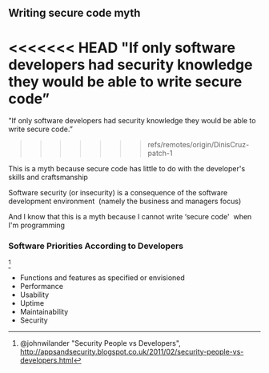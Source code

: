 ## Writing secure code myth

<<<<<<< HEAD
"If only software developers had security knowledge they would be able to write secure code”
=======
"If only software developers had security knowledge they would be able to write secure code.”
>>>>>>> refs/remotes/origin/DinisCruz-patch-1

This is a myth because secure code has little to do with the developer's skills and craftsmanship

Software security (or insecurity) is a consequence of the software development environment  (namely the business and managers focus)

And I know that this is a myth because I cannot write ‘secure code'  when I'm programming

### Software Priorities According to Developers

[^johnwilander-security-vs-developers]

* Functions and features as specified or envisioned
* Performance
* Usability
* Uptime
* Maintainability
* Security

[^johnwilander-security-vs-developers]: @johnwilander "Security People vs Developers", http://appsandsecurity.blogspot.co.uk/2011/02/security-people-vs-developers.html
